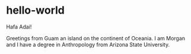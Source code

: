 # hello-world


Hafa Adai!

Greetings from Guam an island on the continent of Oceania. 
I am Morgan and I have a degree in Anthropology from Arizona State University.
